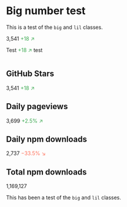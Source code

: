 # Big number test

This is a test of the `big` and `lil` classes.

<style type="text/css">

.big {
  font: 700 32px/1 var(--sans-serif);
}

.lil {
  font: 14px var(--sans-serif);
}

/* TODO move to theme */
:root {
  --theme-color-positive: #3ca951;
  --theme-color-negative: #ff725c;
  --theme-color-neutral: #efb118;
}

</style>

<span class="big">3,541</span>
<span class="lil" style="color: var(--theme-color-positive);">+18 ↗︎</span>

Test <span class="lil" style="color: var(--theme-color-positive);">+18 ↗︎</span> test

<div style="max-width: 640px; container-type: inline-size;">
  <div class="grid grid-cols-4">
    <div class="card">
      <h2>GitHub Stars</h2>
      <span class="big">3,541</span>
      <span class="lil" style="color: var(--theme-color-positive);">+18 ↗︎</span>
    </div>
    <div class="card">
      <h2>Daily pageviews</h2>
      <span class="big">3,699</span>
      <span class="lil" style="color: var(--theme-color-positive);">+2.5% ↗︎</span>
    </div>
    <div class="card">
      <h2>Daily npm downloads</h2>
      <span class="big">2,737</span>
      <span class="lil" style="color: var(--theme-color-negative);">−33.5% ↘︎</span>
    </div>
    <div class="card">
      <h2>Total npm downloads</h2>
      <span class="big">1,169,127</span>
  </div>
</div>

This has been a test of the `big` and `lil` classes.

